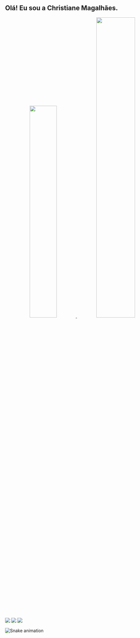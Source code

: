 ## Olá! Eu sou a Christiane Magalhães.

<div align="center">
  <a href="https://github.com/ChrisMaga">
  <img height="42%" src="https://github-readme-stats.vercel.app/api?username=ChrisMaga&show_icons=true&theme=dracula&include_all_commits=true&count_private=true"/>
  <img height="50%" src="https://github-readme-stats.vercel.app/api/top-langs/?username=ChrisMaga&layout=compact&langs_count=7&theme=dracula"/>
</div>

<div>
  <a href="https://www.instagram.com/christianemaga/" target="_blank"><img src="https://img.shields.io/badge/-Instagram-%23E4405F?style=for-the-badge&logo=instagram&logoColor=white" target="_blank"></a>
  <a href = "mailto:christianem.arcari@gmail.com"><img src="https://img.shields.io/badge/-Gmail-%23333?style=for-the-badge&logo=gmail&logoColor=white" target="_blank"></a>
  <a href="https://www.linkedin.com/in/christiane-magalhaes/" target="_blank"><img src="https://img.shields.io/badge/-LinkedIn-%230077B5?style=for-the-badge&logo=linkedin&logoColor=white" target="_blank"></a> 
  
  ![Snake animation](https://github.com/ChrisMaga/blob/output/github-contribution-grid-snake.svg)
    
</div>

